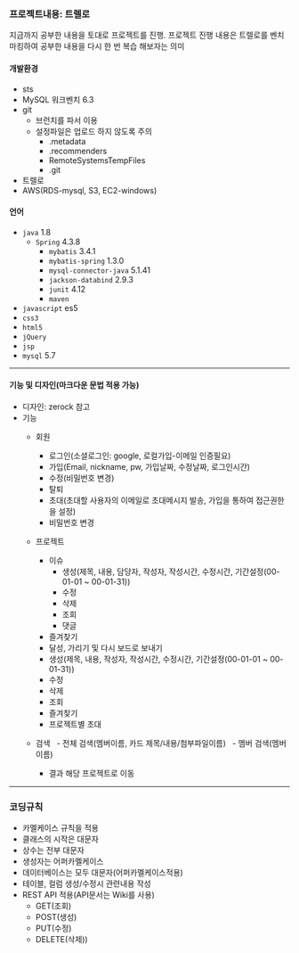 ### 프로젝트내용: 트렐로
지금까지 공부한 내용을 토대로 프로젝트를 진행.
프로젝트 진행 내용은 트렐로를 벤치마킹하여 공부한 내용을 다시 한 번 복습 해보자는 의미

#### 개발환경
- sts
- MySQL 워크벤치 6.3
- git
	- 브런치를 파서 이용
	-  설정파일은 업로드 하지 않도록 주의
		- .metadata
		- .recommenders
		- RemoteSystemsTempFiles
		- .git
- 트렐로
- AWS(RDS-mysql, S3, EC2-windows)
#### 언어
- `java` 1.8
    - `Spring` 4.3.8
        - `mybatis` 3.4.1
		- `mybatis-spring` 1.3.0
		- `mysql-connector-java` 5.1.41
		- `jackson-databind` 2.9.3
		- `junit` 4.12
        - `maven`
- `javascript` es5
- `css3`
- `html5`
- `jQuery`
- `jsp`
- `mysql` 5.7

---

#### 기능 및 디자인(마크다운 문법 적용 가능)
- 디자인: zerock 참고
- 기능
    - 회원
        - 로그인(소셜로그인: google, 로컬가입-이메일 인증필요)
        - 가입(Email, nickname, pw, 가입날짜, 수정날짜, 로그인시간)
        - 수정(비밀번호 변경)
        - 탈퇴
        - 초대(초대할 사용자의 이메일로 초대메시지 발송, 가입을 통하여 접근권한을 설정)
        - 비밀번호 변경
    - 프로젝트
        - 이슈
            - 생성(제목, 내용, 담당자, 작성자, 작성시간, 수정시간, 기간설정(00-01-01 ~ 00-01-31))
            - 수정
            - 삭제
            - 조회
            - 댓글
	    - 즐겨찾기
	    - 달성, 가리기 및 다시 보드로 보내기 
        - 생성(제목, 내용, 작성자, 작성시간, 수정시간, 기간설정(00-01-01 ~ 00-01-31)) 
        - 수정
        - 삭제
        - 조회
        - 즐겨찾기
        - 프로젝트별 초대

    - 검색
    	- 전체 검색(멤버이름, 카드 제목/내용/첨부파일이름)
    	- 멤버 검색(멤버이름) 
        - 결과 해당 프로젝트로 이동

---
  
### 코딩규칙
- 카멜케이스 규칙을 적용
- 클래스의 시작은 대문자
- 상수는 전부 대문자
- 생성자는 어퍼카멜케이스
- 데이터베이스는 모두 대문자(어퍼카멜케이스적용)
- 테이블, 컬럼 생성/수정시 관련내용 작성
- REST API 적용(API문서는 Wiki를 사용)
	- GET(조회) 
	- POST(생성)
	- PUT(수정)
	- DELETE(삭제))

